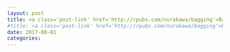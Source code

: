 ```yaml
---
layout: post
title: <a class='post-link' href='http://rpubs.com/nurakawa/bagging'>Bagging, an ensemble method for variance reduction in unstable models</a>
#title: <a class='post-link' href='http://rpubs.com/nurakawa/bagging'>Bagging</a>
date: 2017-08-01
categories:
---
```


